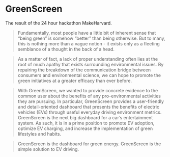 # GreenScreen

The result of the 24 hour hackathon MakeHarvard.

> Fundamentally, most people have a little bit of inherent sense that “being green” is somehow “better” than being otherwise. But to many, this is nothing more than a vague notion - it exists only as a fleeting semblance of a thought in the back of a head.

> As a matter of fact, a lack of proper understanding often lies at the root of much apathy that exists surrounding environmental issues. By repairing the breakdown of the communication bridge between consumers and environmental science, we can hope to promote the green initiatives at a greater efficacy than ever before.

> With GreenScreen, we wanted to provide concrete evidence to the common user about the benefits of any pro-environmental activities they are pursuing. In particular, GreenScreen provides a user-friendly and detail-oriented dashboard that presents the benefits of electric vehicles (EVs) through useful everyday driving environment metrics. GreenScreen is the next big dashboard for a car’s entertainment system. As such, it is in a prime position to promote EV adoption, optimize EV charging, and increase the implementation of green lifestyles and habits. 

> GreenScreen is the dashboard for green energy. GreenScreen is the simple solution to EV driving.
